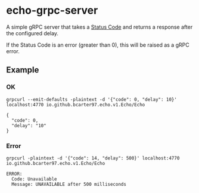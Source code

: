 # echo-grpc-server

A simple gRPC server that takes a [Status Code](https://grpc.github.io/grpc/core/md_doc_statuscodes.html) and returns
a response after the configured delay.

If the Status Code is an error (greater than 0), this will be raised as a gRPC error.

## Example

### OK

```shell
grpcurl --emit-defaults -plaintext -d '{"code": 0, "delay": 10}' localhost:4770 io.github.bcarter97.echo.v1.Echo/Echo

{
  "code": 0,
  "delay": "10"
}
```

### Error

```shell
grpcurl -plaintext -d '{"code": 14, "delay": 500}' localhost:4770 io.github.bcarter97.echo.v1.Echo/Echo

ERROR:
  Code: Unavailable
  Message: UNAVAILABLE after 500 milliseconds
```
